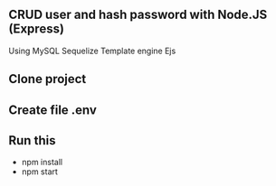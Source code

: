 ## CRUD user and hash password with Node.JS (Express)
Using MySQL Sequelize
Template engine Ejs
## Clone project
## Create file .env
## Run this
- npm install
- npm start
